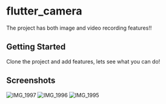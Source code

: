 # flutter_camera
The project has both image and video recording features!!

## Getting Started
Clone the project and add features, lets see what you can do!

## Screenshots
![IMG_1997](https://github.com/Sayyam1244/flutter_camera/assets/86958173/9987b120-805d-4a33-8a93-7080eb2f707d)
![IMG_1996](https://github.com/Sayyam1244/flutter_camera/assets/86958173/cd14ccbb-4795-49bd-9575-0b9963c339f8)
![IMG_1995](https://github.com/Sayyam1244/flutter_camera/assets/86958173/465a8f4d-ef22-4d39-9a98-f3452ed6b832)
